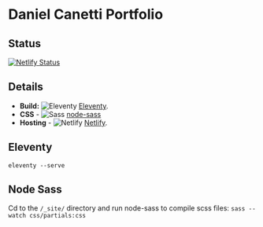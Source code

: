 # Daniel Canetti Portfolio

## Status

[![Netlify Status](https://api.netlify.com/api/v1/badges/32c1a90d-a757-43b2-a099-5dd9d014729d/deploy-status)](https://app.netlify.com/sites/danielcanetti/deploys)

## Details

- **Build:** ![Eleventy](https://github.com/DanCanetti/wedding-website/blob/cms/readme/11ty.png) [Eleventy](https://www.11ty.io/).
- **CSS** - ![Sass](https://github.com/DanCanetti/wedding-website/blob/cms/readme/sass.png) [node-sass](https://github.com/sass/node-sass)
- **Hosting** - ![Netlify](https://github.com/DanCanetti/wedding-website/blob/cms/readme/netlify.png) [Netlify](https://www.netlify.com/).

## Eleventy
`eleventy --serve`

## Node Sass
Cd to the `/_site/` directory and run node-sass to compile scss files: `sass --watch css/partials:css`
